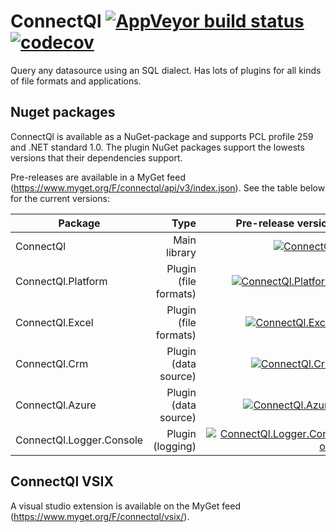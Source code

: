 # ConnectQl [![AppVeyor build status](https://ci.appveyor.com/api/projects/status/github/MaartenX/ConnectQl?branch=master&svg=true)](https://ci.appveyor.com/project/MaartenX/connectql) [![codecov](https://codecov.io/gh/MaartenX/ConnectQl/branch/development/graphs/badge.svg)](https://codecov.io/gh/MaartenX/ConnectQl)
Query any datasource using an SQL dialect. Has lots of plugins for all kinds of file formats and applications.

## Nuget packages
ConnectQl is available as a NuGet-package and supports PCL profile 259 and .NET standard 1.0.
The plugin NuGet packages support the lowests versions that their dependencies support.

Pre-releases are available in a MyGet feed (https://www.myget.org/F/connectql/api/v3/index.json). See the table below for the current versions:

|Package|Type|Pre-release version|
|-------|------:|-----------------:|
|ConnectQl|Main library|[![ConnectQl](https://img.shields.io/myget/connectql/vpre/ConnectQl.svg?label=myget)](https://www.myget.org/feed/connectql/package/nuget/ConnectQl)|
|ConnectQl.Platform|Plugin (file formats)|[![ConnectQl.Platform](https://img.shields.io/myget/connectql/vpre/ConnectQl.Platform.svg?label=myget)](https://www.myget.org/feed/connectql/package/nuget/ConnectQl.Platform)|
|ConnectQl.Excel|Plugin (file formats)|[![ConnectQl.Excel](https://img.shields.io/myget/connectql/vpre/ConnectQl.Excel.svg?label=myget)](https://www.myget.org/feed/connectql/package/nuget/ConnectQl.Excel)|
|ConnectQl.Crm|Plugin (data source)|[![ConnectQl.Crm](https://img.shields.io/myget/connectql/vpre/ConnectQl.Crm.svg?label=myget)](https://www.myget.org/feed/connectql/package/nuget/ConnectQl.Crm)|
|ConnectQl.Azure|Plugin (data source)|[![ConnectQl.Azure](https://img.shields.io/myget/connectql/vpre/ConnectQl.Azure.svg?label=myget)](https://www.myget.org/feed/connectql/package/nuget/ConnectQl.Azure)|
|ConnectQl.Logger.Console|Plugin (logging)|[![ConnectQl.Logger.Console](https://img.shields.io/myget/connectql/vpre/ConnectQl.Logger.Console.svg?label=myget)](https://www.myget.org/feed/connectql/package/nuget/ConnectQl.Logger.Console)|
## ConnectQl VSIX
A visual studio extension is available on the MyGet feed (https://www.myget.org/F/connectql/vsix/). 